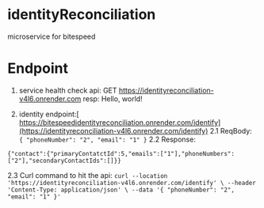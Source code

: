 # identityReconciliation
microservice for bitespeed

# Endpoint
1. service health check api: GET https://identityreconciliation-v4l6.onrender.com 
                    resp: Hello, world!

2. identity endpoint:[ https://bitespeedidentityreconciliation.onrender.com/identify](https://identityreconciliation-v4l6.onrender.com/identify)
   2.1 ReqBody: ```{
    "phoneNumber": "2",
    "email": "1"
}```
   2.2 Response: 
```
{"contact":{"primaryContatctId":5,"emails":["1"],"phoneNumbers":["2"],"secondaryContactIds":[]}}
```
                    
2.3 Curl command to hit the api: `curl --location 'https://identityreconciliation-v4l6.onrender.com/identify' \
--header 'Content-Type: application/json' \
--data '{
    "phoneNumber": "2",
    "email": "1"
}'`

